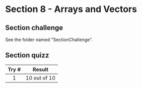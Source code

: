 # Section 8 - Arrays and Vectors <a name="section_8"></a>

## Section challenge <a name="section_8_challenge"></a>
See the folder named "SectionChallenge".

## Section quizz <a name="section_8_quizz"></a>
Try #  | Result
| :---:| -------
   1   |  10 out of 10
